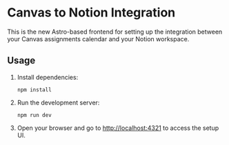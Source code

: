 # Canvas to Notion Integration

This is the new Astro-based frontend for setting up the integration between your Canvas assignments calendar and your Notion workspace.

## Usage

1. Install dependencies:
   ```
   npm install
   ```

2. Run the development server:
   ```
   npm run dev
   ```

3. Open your browser and go to [http://localhost:4321](http://localhost:4321) to access the setup UI.
